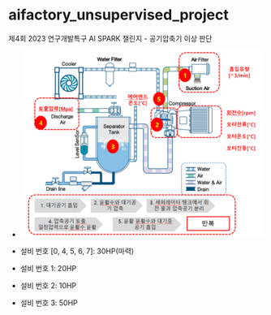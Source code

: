 # aifactory_unsupervised_project

제4회 2023 연구개발특구 AI SPARK 챌린지 - 공기압축기 이상 판단

- ![alt text](image.png)

- 설비 번호 [0, 4, 5, 6, 7]: 30HP(마력)
- 설비 번호 1: 20HP
- 설비 번호 2: 10HP
- 설비 번호 3: 50HP
